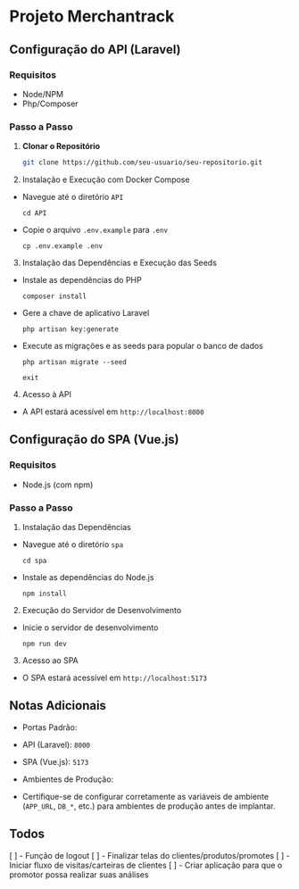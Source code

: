 # Projeto Merchantrack


## Configuração do API (Laravel)

### Requisitos
- Node/NPM
- Php/Composer

### Passo a Passo

1. **Clonar o Repositório**
   ```bash
   git clone https://github.com/seu-usuario/seu-repositorio.git


2. Instalação e Execução com Docker Compose
- Navegue até o diretório `API`
  ```
  cd API
  ```

- Copie o arquivo `.env.example` para `.env`
  ```
  cp .env.example .env
  ```

3. Instalação das Dependências e Execução das Seeds


- Instale as dependências do PHP
  ```
  composer install
  ```

- Gere a chave de aplicativo Laravel
  ```
  php artisan key:generate
  ```

- Execute as migrações e as seeds para popular o banco de dados
  ```
  php artisan migrate --seed
  ```

  ```
  exit
  ```

4. Acesso à API
- A API estará acessível em `http://localhost:8000`

## Configuração do SPA (Vue.js)

### Requisitos
- Node.js (com npm)

### Passo a Passo

1. Instalação das Dependências
- Navegue até o diretório `spa`
  ```
  cd spa
  ```

- Instale as dependências do Node.js
  ```
  npm install
  ```

2. Execução do Servidor de Desenvolvimento
- Inicie o servidor de desenvolvimento
  ```
  npm run dev
  ```

3. Acesso ao SPA
- O SPA estará acessível em `http://localhost:5173`

## Notas Adicionais

- Portas Padrão:
- API (Laravel): `8000`
- SPA (Vue.js): `5173`


- Ambientes de Produção:
- Certifique-se de configurar corretamente as variáveis de ambiente (`APP_URL`, `DB_*`, etc.) para ambientes de produção antes de implantar.


## Todos

[ ] - Função de logout
[ ] - Finalizar telas do clientes/produtos/promotes
[ ] - Iniciar fluxo de visitas/carteiras de clientes
[ ] - Criar aplicação para que o promotor possa realizar suas análises